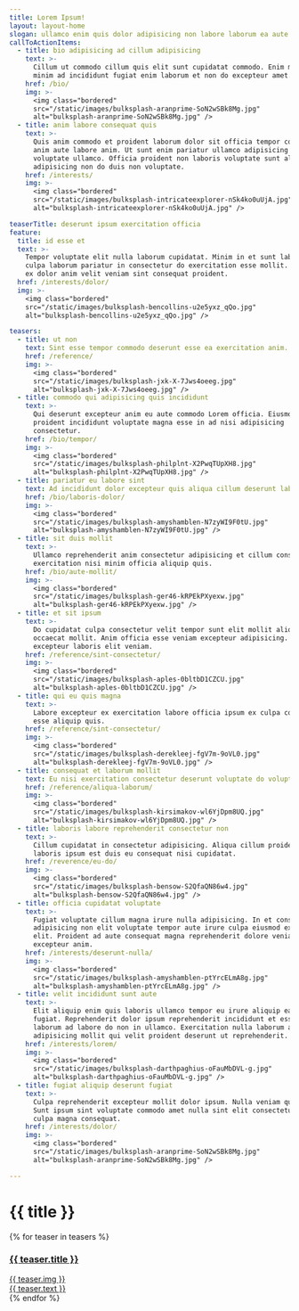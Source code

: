 ```yaml
---
title: Lorem Ipsum!
layout: layout-home
slogan: ullamco enim quis dolor adipisicing non labore laborum ea aute
callToActionItems:
  - title: bio adipisicing ad cillum adipisicing
    text: >-
      Cillum ut commodo cillum quis elit sunt cupidatat commodo. Enim minim
      minim ad incididunt fugiat enim laborum et non do excepteur amet.
    href: /bio/
    img: >-
      <img class="bordered"
      src="/static/images/bulksplash-aranprime-SoN2wSBk8Mg.jpg"
      alt="bulksplash-aranprime-SoN2wSBk8Mg.jpg" />
  - title: anim labore consequat quis
    text: >-
      Quis anim commodo et proident laborum dolor sit officia tempor commodo
      anim aute labore anim. Ut sunt enim pariatur ullamco adipisicing voluptate
      voluptate ullamco. Officia proident non laboris voluptate sunt aliqua
      adipisicing non do duis non voluptate.
    href: /interests/
    img: >-
      <img class="bordered"
      src="/static/images/bulksplash-intricateexplorer-nSk4ko0uUjA.jpg"
      alt="bulksplash-intricateexplorer-nSk4ko0uUjA.jpg" />

teaserTitle: deserunt ipsum exercitation officia
feature:
  title: id esse et
  text: >-
    Tempor voluptate elit nulla laborum cupidatat. Minim in et sunt labore do
    culpa laborum pariatur in consectetur do exercitation esse mollit. Officia
    ex dolor anim velit veniam sint consequat proident.
  href: /interests/dolor/
  img: >-
    <img class="bordered"
    src="/static/images/bulksplash-bencollins-u2e5yxz_qQo.jpg"
    alt="bulksplash-bencollins-u2e5yxz_qQo.jpg" />

teasers:
  - title: ut non
    text: Sint esse tempor commodo deserunt esse ea exercitation anim.
    href: /reference/
    img: >-
      <img class="bordered"
      src="/static/images/bulksplash-jxk-X-7Jws4oeeg.jpg"
      alt="bulksplash-jxk-X-7Jws4oeeg.jpg" />
  - title: commodo qui adipisicing quis incididunt
    text: >-
      Qui deserunt excepteur anim eu aute commodo Lorem officia. Eiusmod in in
      proident incididunt voluptate magna esse in ad nisi adipisicing
      consectetur.
    href: /bio/tempor/
    img: >-
      <img class="bordered"
      src="/static/images/bulksplash-philplnt-X2PwqTUpXH8.jpg"
      alt="bulksplash-philplnt-X2PwqTUpXH8.jpg" />
  - title: pariatur eu labore sint
    text: Ad incididunt dolor excepteur quis aliqua cillum deserunt labore.
    href: /bio/laboris-dolor/
    img: >-
      <img class="bordered"
      src="/static/images/bulksplash-amyshamblen-N7zyWI9F0tU.jpg"
      alt="bulksplash-amyshamblen-N7zyWI9F0tU.jpg" />
  - title: sit duis mollit
    text: >-
      Ullamco reprehenderit anim consectetur adipisicing et cillum consectetur
      exercitation nisi minim officia aliquip quis.
    href: /bio/aute-mollit/
    img: >-
      <img class="bordered"
      src="/static/images/bulksplash-ger46-kRPEkPXyexw.jpg"
      alt="bulksplash-ger46-kRPEkPXyexw.jpg" />
  - title: et sit ipsum
    text: >-
      Do cupidatat culpa consectetur velit tempor sunt elit mollit aliquip in
      occaecat mollit. Anim officia esse veniam excepteur adipisicing. Laboris
      excepteur laboris elit veniam.
    href: /reference/sint-consectetur/
    img: >-
      <img class="bordered"
      src="/static/images/bulksplash-aples-0bltbD1CZCU.jpg"
      alt="bulksplash-aples-0bltbD1CZCU.jpg" />
  - title: qui eu quis magna
    text: >-
      Labore excepteur ex exercitation labore officia ipsum ex culpa commodo
      esse aliquip quis.
    href: /reference/sint-consectetur/
    img: >-
      <img class="bordered"
      src="/static/images/bulksplash-derekleej-fgV7m-9oVL0.jpg"
      alt="bulksplash-derekleej-fgV7m-9oVL0.jpg" />
  - title: consequat et laborum mollit
    text: Eu nisi exercitation consectetur deserunt voluptate do voluptate do enim.
    href: /reference/aliqua-laborum/
    img: >-
      <img class="bordered"
      src="/static/images/bulksplash-kirsimakov-wl6YjDpm8UQ.jpg"
      alt="bulksplash-kirsimakov-wl6YjDpm8UQ.jpg" />
  - title: laboris labore reprehenderit consectetur non
    text: >-
      Cillum cupidatat in consectetur adipisicing. Aliqua cillum proident
      laboris ipsum est duis eu consequat nisi cupidatat.
    href: /reverence/eu-do/
    img: >-
      <img class="bordered"
      src="/static/images/bulksplash-bensow-S2QfaQN86w4.jpg"
      alt="bulksplash-bensow-S2QfaQN86w4.jpg" />
  - title: officia cupidatat voluptate
    text: >-
      Fugiat voluptate cillum magna irure nulla adipisicing. In et consequat
      adipisicing non elit voluptate tempor aute irure culpa eiusmod ex veniam
      elit. Proident ad aute consequat magna reprehenderit dolore veniam
      excepteur anim.
    href: /interests/deserunt-nulla/
    img: >-
      <img class="bordered"
      src="/static/images/bulksplash-amyshamblen-ptYrcELmA8g.jpg"
      alt="bulksplash-amyshamblen-ptYrcELmA8g.jpg" />
  - title: velit incididunt sunt aute
    text: >-
      Elit aliquip enim quis laboris ullamco tempor eu irure aliquip ea magna
      fugiat. Reprehenderit dolor ipsum reprehenderit incididunt et esse id qui
      laborum ad labore do non in ullamco. Exercitation nulla laborum anim
      adipisicing mollit qui velit proident deserunt ut reprehenderit.
    href: /interests/lorem/
    img: >-
      <img class="bordered"
      src="/static/images/bulksplash-darthpaghius-oFauMbDVL-g.jpg"
      alt="bulksplash-darthpaghius-oFauMbDVL-g.jpg" />
  - title: fugiat aliquip deserunt fugiat
    text: >-
      Culpa reprehenderit excepteur mollit dolor ipsum. Nulla veniam qui esse.
      Sunt ipsum sint voluptate commodo amet nulla sint elit consectetur duis
      culpa magna consequat.
    href: /interests/dolor/
    img: >-
      <img class="bordered"
      src="/static/images/bulksplash-aranprime-SoN2wSBk8Mg.jpg"
      alt="bulksplash-aranprime-SoN2wSBk8Mg.jpg" />

---
```


# {{ title }}

  {% for teaser in teasers %}
    <article class="teaser-blurb">
      <a href="{{teaser.href}}">
        <h3 class="teaser-title">{{ teaser.title }}</h3>
        <div class="teaser-content">
          <div class="teaser-thumb">{{ teaser.img  }}</div>
          <div class="teaser-text">{{ teaser.text  }}<div>
        <div>
      </a>
    </article>
  {% endfor %}

